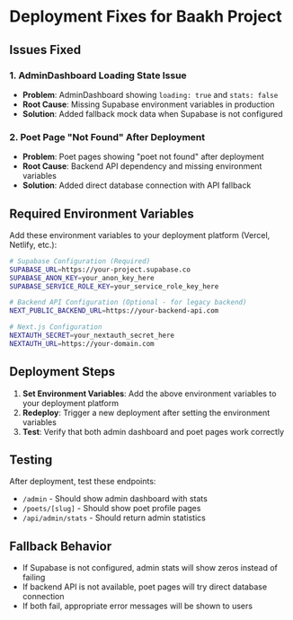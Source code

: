 # Deployment Fixes for Baakh Project

## Issues Fixed

### 1. AdminDashboard Loading State Issue
- **Problem**: AdminDashboard showing `loading: true` and `stats: false`
- **Root Cause**: Missing Supabase environment variables in production
- **Solution**: Added fallback mock data when Supabase is not configured

### 2. Poet Page "Not Found" After Deployment
- **Problem**: Poet pages showing "poet not found" after deployment
- **Root Cause**: Backend API dependency and missing environment variables
- **Solution**: Added direct database connection with API fallback

## Required Environment Variables

Add these environment variables to your deployment platform (Vercel, Netlify, etc.):

```bash
# Supabase Configuration (Required)
SUPABASE_URL=https://your-project.supabase.co
SUPABASE_ANON_KEY=your_anon_key_here
SUPABASE_SERVICE_ROLE_KEY=your_service_role_key_here

# Backend API Configuration (Optional - for legacy backend)
NEXT_PUBLIC_BACKEND_URL=https://your-backend-api.com

# Next.js Configuration
NEXTAUTH_SECRET=your_nextauth_secret_here
NEXTAUTH_URL=https://your-domain.com
```

## Deployment Steps

1. **Set Environment Variables**: Add the above environment variables to your deployment platform
2. **Redeploy**: Trigger a new deployment after setting the environment variables
3. **Test**: Verify that both admin dashboard and poet pages work correctly

## Testing

After deployment, test these endpoints:
- `/admin` - Should show admin dashboard with stats
- `/poets/[slug]` - Should show poet profile pages
- `/api/admin/stats` - Should return admin statistics

## Fallback Behavior

- If Supabase is not configured, admin stats will show zeros instead of failing
- If backend API is not available, poet pages will try direct database connection
- If both fail, appropriate error messages will be shown to users
